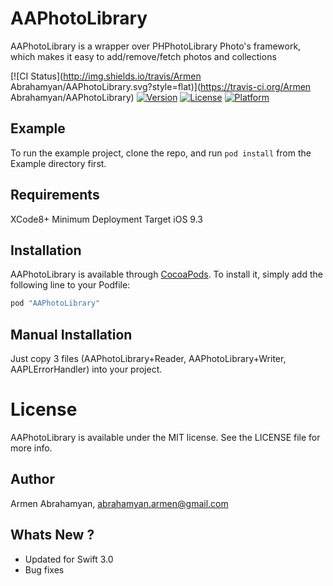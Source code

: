 # AAPhotoLibrary
AAPhotoLibrary is a wrapper over PHPhotoLibrary Photo's framework, which makes it easy to add/remove/fetch photos and collections

[![CI Status](http://img.shields.io/travis/Armen Abrahamyan/AAPhotoLibrary.svg?style=flat)](https://travis-ci.org/Armen Abrahamyan/AAPhotoLibrary)
[![Version](https://img.shields.io/cocoapods/v/AAPhotoLibrary.svg?style=flat)](http://cocoapods.org/pods/AAPhotoLibrary)
[![License](https://img.shields.io/cocoapods/l/AAPhotoLibrary.svg?style=flat)](http://cocoapods.org/pods/AAPhotoLibrary)
[![Platform](https://img.shields.io/cocoapods/p/AAPhotoLibrary.svg?style=flat)](http://cocoapods.org/pods/AAPhotoLibrary)

## Example

To run the example project, clone the repo, and run `pod install` from the Example directory first.

## Requirements
XCode8+
Minimum Deployment Target iOS 9.3

## Installation

AAPhotoLibrary is available through [CocoaPods](http://cocoapods.org). To install
it, simply add the following line to your Podfile:

```ruby
pod "AAPhotoLibrary"
```

## Manual Installation
Just copy 3 files (AAPhotoLibrary+Reader, AAPhotoLibrary+Writer, AAPLErrorHandler) into your project.

# License

AAPhotoLibrary is available under the MIT license. See the LICENSE file for more info.

## Author

Armen Abrahamyan, abrahamyan.armen@gmail.com

## Whats New ?
* Updated for Swift 3.0
* Bug fixes
